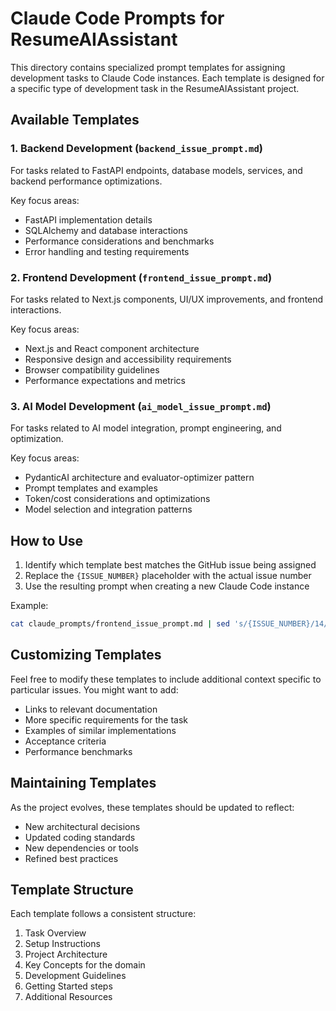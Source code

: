 # Claude Code Prompts for ResumeAIAssistant

This directory contains specialized prompt templates for assigning development tasks to Claude Code instances. Each template is designed for a specific type of development task in the ResumeAIAssistant project.

## Available Templates

### 1. Backend Development (`backend_issue_prompt.md`)
For tasks related to FastAPI endpoints, database models, services, and backend performance optimizations.

Key focus areas:
- FastAPI implementation details
- SQLAlchemy and database interactions
- Performance considerations and benchmarks
- Error handling and testing requirements

### 2. Frontend Development (`frontend_issue_prompt.md`)
For tasks related to Next.js components, UI/UX improvements, and frontend interactions.

Key focus areas:
- Next.js and React component architecture
- Responsive design and accessibility requirements
- Browser compatibility guidelines
- Performance expectations and metrics

### 3. AI Model Development (`ai_model_issue_prompt.md`)
For tasks related to AI model integration, prompt engineering, and optimization.

Key focus areas:
- PydanticAI architecture and evaluator-optimizer pattern
- Prompt templates and examples
- Token/cost considerations and optimizations
- Model selection and integration patterns

## How to Use

1. Identify which template best matches the GitHub issue being assigned
2. Replace the `{ISSUE_NUMBER}` placeholder with the actual issue number
3. Use the resulting prompt when creating a new Claude Code instance

Example:
```bash
cat claude_prompts/frontend_issue_prompt.md | sed 's/{ISSUE_NUMBER}/14/g' | claude-cli
```

## Customizing Templates

Feel free to modify these templates to include additional context specific to particular issues. You might want to add:

- Links to relevant documentation
- More specific requirements for the task
- Examples of similar implementations
- Acceptance criteria
- Performance benchmarks

## Maintaining Templates

As the project evolves, these templates should be updated to reflect:
- New architectural decisions
- Updated coding standards
- New dependencies or tools
- Refined best practices

## Template Structure

Each template follows a consistent structure:
1. Task Overview
2. Setup Instructions
3. Project Architecture
4. Key Concepts for the domain
5. Development Guidelines
6. Getting Started steps
7. Additional Resources
